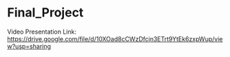 # Final_Project


Video Presentation Link: https://drive.google.com/file/d/10XOad8cCWzDfcjn3ETrt9YtEk6zxpWup/view?usp=sharing
